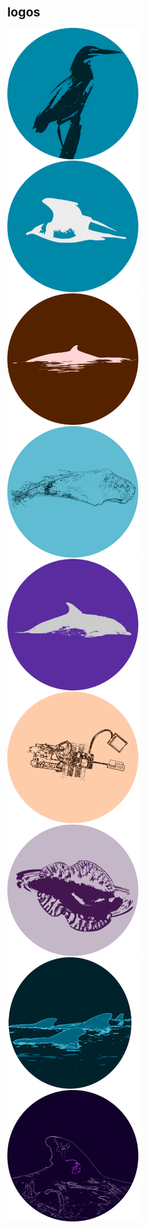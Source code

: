# logos

<img src="greenie.svg" alt="green heron" width=300px height=300px>
<img src="jaeger.svg" alt="jaeger" width=300px height=300px>
<img src="minkelogo_circle.svg" alt="minke whale" width=300px height=300px>
<img src="baleen2_bw.svg" alt="baleen" width=300px height=300px>
<img src="stuper2_bw.svg" alt="dolphin" width=300px height=300px>
<img src="fridgebot_bw.svg" alt="fridge bot" width=300px height=300px>
<img src="pmow.svg" alt="pmow" width=300px height=300px>
<img src="gma_clipped.svg" alt="pdub" width=300px height=300px>
<img src="zca.svg" alt="zca" width=300px height=300px>
